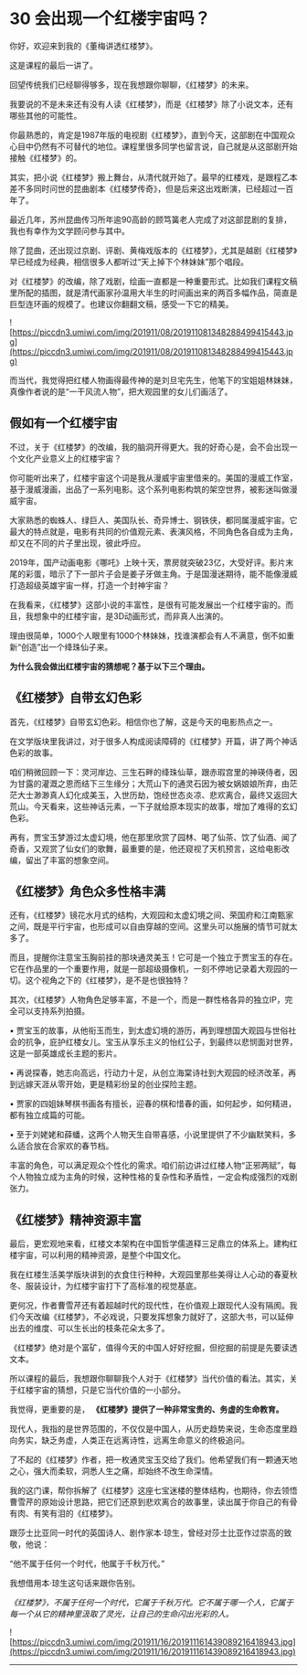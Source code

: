 # 30 会出现一个红楼宇宙吗？

你好，欢迎来到我的《董梅讲透红楼梦》。

这是课程的最后一讲了。

回望传统我们已经聊得够多，现在我想跟你聊聊，《红楼梦》的未来。

我要说的不是未来还有没有人读《红楼梦》，而是《红楼梦》除了小说文本，还有哪些其他的可能性。

你最熟悉的，肯定是1987年版的电视剧《红楼梦》，直到今天，这部剧在中国观众心目中仍然有不可替代的地位。课程里很多同学也留言说，自己就是从这部剧开始接触《红楼梦》的。

其实，把小说《红楼梦》搬上舞台，从清代就开始了。最早的红楼戏，是跟程乙本差不多同时问世的昆曲剧本《红楼梦传奇》，但是后来这出戏断演，已经超过一百年了。

最近几年，苏州昆曲传习所年逾90高龄的顾笃簧老人完成了对这部昆剧的复排，我也有幸作为文学顾问参与其中。

除了昆曲，还出现过京剧、评剧、黄梅戏版本的《红楼梦》，尤其是越剧《红楼梦》早已经成为经典，相信很多人都听过“天上掉下个林妹妹”那个唱段。

对《红楼梦》的改编，除了戏剧，绘画一直都是一种重要形式。比如我们课程文稿里所配的插图，就是清代画家孙温用大半生的时间画出来的两百多幅作品，简直是巨型连环画的规模了。也建议你翻翻文稿，感受一下它的精美。

![https://piccdn3.umiwi.com/img/201911/08/201911081348288499415443.jpg](https://piccdn3.umiwi.com/img/201911/08/201911081348288499415443.jpg)

而当代，我觉得把红楼人物画得最传神的是刘旦宅先生，他笔下的宝姐姐林妹妹，真像作者说的是“一干风流人物”，把大观园里的女儿们画活了。

## 假如有一个红楼宇宙

不过，关于《红楼梦》的改编，我的脑洞开得更大。我的好奇心是，会不会出现一个文化产业意义上的红楼宇宙？

你可能听出来了，红楼宇宙这个词是我从漫威宇宙里借来的。美国的漫威工作室，基于漫威漫画，出品了一系列电影。这个系列电影构筑的架空世界，被影迷叫做漫威宇宙。

大家熟悉的蜘蛛人、绿巨人、美国队长、奇异博士、钢铁侠，都同属漫威宇宙。它最大的特点就是，电影有共同的价值观元素、表演风格，不同角色各自成为主角，却又在不同的片子里出现，彼此呼应。

2019年，国产动画电影《哪吒》上映十天，票房就突破23亿，大受好评。影片末尾的彩蛋，暗示了下一部片子会是姜子牙做主角。于是国漫迷期待，能不能像漫威打造超级英雄宇宙一样，打造一个封神宇宙？

在我看来，《红楼梦》这部小说的丰富性，是很有可能发展出一个红楼宇宙的。而且，我想象中的红楼宇宙，是3D动画形式，而非真人出演的。

理由很简单，1000个人眼里有1000个林妹妹，找谁演都会有人不满意，倒不如重新“创造”出一个绛珠仙子来。

 **为什么我会做出红楼宇宙的猜想呢？基于以下三个理由。**

## 《红楼梦》自带玄幻色彩

首先，《红楼梦》自带玄幻色彩。相信你也了解，这是今天的电影热点之一。

在文学版块里我讲过，对于很多人构成阅读障碍的《红楼梦》开篇，讲了两个神话色彩的故事。

咱们稍微回顾一下：灵河岸边、三生石畔的绛珠仙草，跟赤瑕宫里的神瑛侍者，因为甘露的灌溉之恩而结下三生缘分；大荒山下的通灵石因为被女娲娘娘所弃，由茫茫大士渺渺真人幻化成美玉，入世历劫，饱经世态炎凉、悲欢离合，最终又返回大荒山。今天看来，这些神话元素，一下子就给原本现实的故事，增加了难得的玄幻色彩。

再有，贾宝玉梦游过太虚幻境，他在那里欣赏了园林、喝了仙茶、饮了仙酒、闻了奇香，又观赏了仙女们的歌舞，最重要的是，他还窥视了天机预言，这给电影改编，留出了丰富的想象空间。

## 《红楼梦》角色众多性格丰满

还有，《红楼梦》镜花水月式的结构，大观园和太虚幻境之间、荣国府和江南甄家之间，既是平行宇宙，也形成可以自由穿越的空间。这里头可以施展的情节可就太多了。

而且，提醒你注意宝玉胸前挂的那块通灵美玉！它可是一个独立于贾宝玉的存在。它在作品里的一个重要作用，就是一部超级摄像机，一刻不停地记录着大观园的一切。这个视角之下的《红楼梦》，是不是也很独特？

其次，《红楼梦》人物角色足够丰富，不是一个，而是一群性格各异的独立IP，完全可以支持系列拍摄。

• 贾宝玉的故事，从他衔玉而生，到太虚幻境的游历，再到理想国大观园与世俗社会的抗争，庇护红楼女儿。宝玉从享乐主义的怡红公子，到最终以悲悯面对世界，这是一部英雄成长主题的影片。

• 再说探春，她志向高远，行动力十足，从创立海棠诗社到大观园的经济改革，再到远嫁天涯从零开始，更是精彩纷呈的创业探险主题。

• 贾家的四姐妹琴棋书画各有擅长，迎春的棋和惜春的画，如何起步，如何精进，都有独立成篇的可能。

• 至于刘姥姥和薛蟠，这两个人物天生自带喜感，小说里提供了不少幽默笑料，多么适合放在合家欢的春节档。

丰富的角色，可以满足观众个性化的需求。咱们前边讲过红楼人物“正邪两赋”，每个人物独立成为主角的时候，这种性格的复杂性和矛盾性，一定会构成强烈的戏剧张力。

## 《红楼梦》精神资源丰富

最后，更宏观地来看，红楼文本架构在中国哲学儒道释三足鼎立的体系上。建构红楼宇宙，可以利用的精神资源，是整个中国文化。

我在红楼生活美学版块讲到的衣食住行种种，大观园里那些美得让人心动的春夏秋冬、服装设计，为红楼宇宙打下了高标准的视觉基底。

更何况，作者曹雪芹还有着超越时代的现代性，在价值观上跟现代人没有隔阂。我们今天改编《红楼梦》，不必戏说，只要发挥想象力就好了，这部大书，可以延伸出去的维度、可以生长出的枝条花朵太多了。

《红楼梦》绝对是个富矿，值得今天的中国人好好挖掘，但挖掘的前提是先要读透文本。

所以课程的最后，我想跟你聊聊我个人对于《红楼梦》当代价值的看法。其实，关于红楼宇宙的猜想，只是它当代价值的一小部分。

我觉得，更重要的是， **《红楼梦》提供了一种非常宝贵的、务虚的生命教育。**

现代人，我指的是世界范围的，不仅仅是中国人，从历史趋势来说，生命态度里趋向务实，缺乏务虚，人类正在远离诗性，远离生命意义的终极追问。

了不起的《红楼梦》作者，把一枚通灵宝玉交给了我们。他希望我们有一颗通天地之心，强大而柔软，洞悉人生之痛，却始终不改生命深情。

我的这门课，帮你拆解了《红楼梦》这座七宝迷楼的整体结构，也期待，你去领悟曹雪芹的原始设计思路，把它们还原到悲欢离合的故事里，读出属于你自己的有骨有肉、有笑有泪的《红楼梦》。

跟莎士比亚同一时代的英国诗人、剧作家本·琼生，曾经对莎士比亚作过崇高的致敬，他说：

“他不属于任何一个时代，他属于千秋万代。”

我想借用本·琼生这句话来跟你告别。

 *《红楼梦》，不属于任何一个时代，它属于千秋万代。它不属于哪一个人，它属于每一个从它的精神里汲取了灵光，让自己的生命闪出光彩的人。*

![https://piccdn3.umiwi.com/img/201911/16/201911161439089216418943.jpg](https://piccdn3.umiwi.com/img/201911/16/201911161439089216418943.jpg)

---
